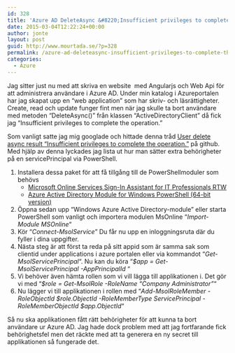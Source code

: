```yaml
---
id: 328
title: 'Azure AD DeleteAsync &#8220;Insufficient privileges to complete the operation.&#8221;'
date: 2015-03-04T12:22:24+00:00
author: jonte
layout: post
guid: http://www.mourtada.se/?p=328
permalink: /azure-ad-deleteasync-insufficient-privileges-to-complete-the-operation/
categories:
  - Azure
---
```

Jag sitter just nu med att skriva en website  med Angularjs och Web Api för att administrera användare i Azure AD. Under min katalog i Azureportalen har jag skapat upp en &#8220;web application&#8221; som har skriv- och läsrättigheter. Create, read och update funger fint men när jag skulle ta bort användare med metoden &#8220;DeleteAsync()&#8221; från klassen &#8220;ActiveDirectoryClient&#8221; då fick jag &#8220;Insufficient privileges to complete the operation.&#8221;

Som vanligt satte jag mig googlade och hittade denna tråd [User delete async result &#8220;Insufficient privileges to complete the operation.&#8221;](https://github.com/AzureADSamples/ConsoleApp-GraphAPI-DotNet/issues/5) på github. Med hjälp av denna lyckades jag lista ut hur man sätter extra behörigheter på en servicePrincipal via PowerShell.

  1. Installera dessa paket för att få tillgång till de PowerShellmoduler som behövs 
      * [Microsoft Online Services Sign-In Assistant for IT Professionals RTW](http://go.microsoft.com/fwlink/?LinkID=286152)
      * [Azure Active Directory Module for Windows PowerShell (64-bit version)](http://go.microsoft.com/fwlink/p/?linkid=236297)
  2. Öppna sedan upp &#8220;Windows Azure Active Directory-module&#8221; eller starta PowerShell som vanligt och importera modulen MsOnline &#8220;_Import-Module MSOnline_&#8220;
  3. Kör &#8220;_Connect-MsolService_&#8221; Du får nu upp en inloggningsruta där du fyller i dina uppgifter.
  4. Nästa steg är att först ta reda på sitt appid som är samma sak som clientid under applications i azure portalen eller via kommandot &#8220;_Get-MsolServicePrincipal_&#8220;. Nu kan du köra &#8220;_$app = Get-MsolServicePrincipal -AppPrincipalId <appid>_&#8220;
  5. Vi behöver även hämta rollen som vi vill lägga till applikationen i. Det gör vi med &#8220;_$role = Get-MsolRole -RoleName &#8220;Company Administrator&#8221;_&#8220;
  6. Nu lägger vi till applikationen i rollen med &#8220;_Add-MsolRoleMember -RoleObjectId $role.ObjectId -RoleMemberType ServicePrincipal -RoleMemberObjectId $app.ObjectId_&#8220;

Så nu ska applikationen fått rätt behörigheter för att kunna ta bort användare ur Azure AD. Jag hade dock problem med att jag fortfarande fick behörighetsfel men det räckte med att ta generera en ny secret till applikationen så fungerade det.